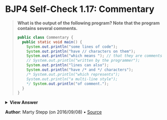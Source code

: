 # BJP4 Self-Check 1.17: Commentary

> **What is the output of the following program? Note that the program contains
> several comments.**
>
> ```java
> public class Commentary {
>   public static void main() {
>     System.out.println("some lines of code");
>     System.out.println("have // characters on them");
>     System.out.println("which means "); // that they are comments
>     // System.out.println("written by the programmer");
>     System.out.println("lines can also");
>     System.out.println("have /* and */ characters");
>     /* System.out.println("which represents");
>     System.out.println("a multi-line style");
>     */ System.out.println("of comment.");
>   }
> }
> ```

<details>
  <summary><strong>View Answer</strong></summary>

    some lines of code
    have // characters on them
    which means
    lines can also
    have /* and */ characters
    of comment.

</details>

**Author**: Marty Stepp (on 2016/09/08) • [Source](https://practiceit.cs.washington.edu/problem/view/bjp4/chapter1/s17-Commentary)

